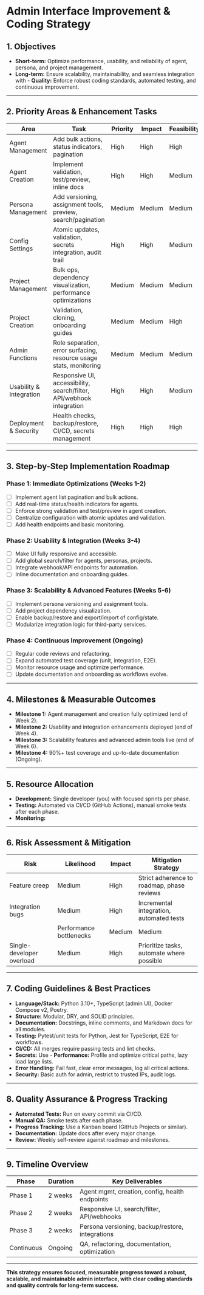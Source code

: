 # Admin Interface Improvement & Coding Strategy

## 1. Objectives

- **Short-term:** Optimize performance, usability, and reliability of agent, persona, and project management.
- **Long-term:** Ensure scalability, maintainability, and seamless integration with - **Quality:** Enforce robust coding standards, automated testing, and continuous improvement.

---

## 2. Priority Areas & Enhancement Tasks

| Area                    | Task                                                                 | Priority | Impact | Feasibility |
| ----------------------- | -------------------------------------------------------------------- | -------- | ------ | ----------- |
| Agent Management        | Add bulk actions, status indicators, pagination                      | High     | High   | High        |
| Agent Creation          | Implement validation, test/preview, inline docs                      | High     | High   | Medium      |
| Persona Management      | Add versioning, assignment tools, preview, search/pagination         | Medium   | Medium | Medium      |
| Config Settings         | Atomic updates, validation, secrets integration, audit trail         | High     | High   | Medium      |
| Project Management      | Bulk ops, dependency visualization, performance optimizations        | Medium   | Medium | Medium      |
| Project Creation        | Validation, cloning, onboarding guides                               | Medium   | Medium | High        |
| Admin Functions         | Role separation, error surfacing, resource usage stats, monitoring   | Medium   | Medium | Medium      |
| Usability & Integration | Responsive UI, accessibility, search/filter, API/webhook integration | High     | High   | Medium      |
| Deployment & Security   | Health checks, backup/restore, CI/CD, secrets management             | High     | High   | High        |

---

## 3. Step-by-Step Implementation Roadmap

### Phase 1: Immediate Optimizations (Weeks 1-2)

- [ ] Implement agent list pagination and bulk actions.
- [ ] Add real-time status/health indicators for agents.
- [ ] Enforce strong validation and test/preview in agent creation.
- [ ] Centralize configuration with atomic updates and validation.
- [ ] Add health endpoints and basic monitoring.

### Phase 2: Usability & Integration (Weeks 3-4)

- [ ] Make UI fully responsive and accessible.
- [ ] Add global search/filter for agents, personas, projects.
- [ ] Integrate webhook/API endpoints for automation.
- [ ] Inline documentation and onboarding guides.

### Phase 3: Scalability & Advanced Features (Weeks 5-6)

- [ ] Implement persona versioning and assignment tools.
- [ ] Add project dependency visualization.
- [ ] Enable backup/restore and export/import of config/state.
- [ ] Modularize integration logic for third-party services.

### Phase 4: Continuous Improvement (Ongoing)

- [ ] Regular code reviews and refactoring.
- [ ] Expand automated test coverage (unit, integration, E2E).
- [ ] Monitor resource usage and optimize performance.
- [ ] Update documentation and onboarding as workflows evolve.

---

## 4. Milestones & Measurable Outcomes

- **Milestone 1:** Agent management and creation fully optimized (end of Week 2).
- **Milestone 2:** Usability and integration enhancements deployed (end of Week 4).
- **Milestone 3:** Scalability features and advanced admin tools live (end of Week 6).
- **Milestone 4:** 90%+ test coverage and up-to-date documentation (Ongoing).

---

## 5. Resource Allocation

- **Development:** Single developer (you) with focused sprints per phase.
- **Testing:** Automated via CI/CD (GitHub Actions), manual smoke tests after each phase.
- **Monitoring:**
---

## 6. Risk Assessment & Mitigation

| Risk                      | Likelihood | Impact | Mitigation Strategy                        |
| ------------------------- | ---------- | ------ | ------------------------------------------ |
| Feature creep             | Medium     | High   | Strict adherence to roadmap, phase reviews |
| Integration bugs          | Medium     | High   | Incremental integration, automated tests   |
| | Performance bottlenecks   | Medium     | Medium | Profiling, optimize critical paths         |
| Single-developer overload | Medium     | High   | Prioritize tasks, automate where possible  |

---

## 7. Coding Guidelines & Best Practices

- **Language/Stack:** Python 3.10+, TypeScript (admin UI), Docker Compose v2, Poetry.
- **Structure:** Modular, DRY, and SOLID principles.
- **Documentation:** Docstrings, inline comments, and Markdown docs for all modules.
- **Testing:** Pytest/unit tests for Python, Jest for TypeScript, E2E for workflows.
- **CI/CD:** All merges require passing tests and lint checks.
- **Secrets:** Use - **Performance:** Profile and optimize critical paths, lazy load large lists.
- **Error Handling:** Fail fast, clear error messages, log all critical actions.
- **Security:** Basic auth for admin, restrict to trusted IPs, audit logs.

---

## 8. Quality Assurance & Progress Tracking

- **Automated Tests:** Run on every commit via CI/CD.
- **Manual QA:** Smoke tests after each phase.
- **Progress Tracking:** Use a Kanban board (GitHub Projects or similar).
- **Documentation:** Update docs after every major change.
- **Review:** Weekly self-review against roadmap and milestones.

---

## 9. Timeline Overview

| Phase      | Duration | Key Deliverables                                 |
| ---------- | -------- | ------------------------------------------------ |
| Phase 1    | 2 weeks  | Agent mgmt, creation, config, health endpoints   |
| Phase 2    | 2 weeks  | Responsive UI, search/filter, API/webhooks       |
| Phase 3    | 2 weeks  | Persona versioning, backup/restore, integrations |
| Continuous | Ongoing  | QA, refactoring, documentation, optimization     |

---

**This strategy ensures focused, measurable progress toward a robust, scalable, and maintainable admin interface, with clear coding standards and quality controls for long-term success.**
